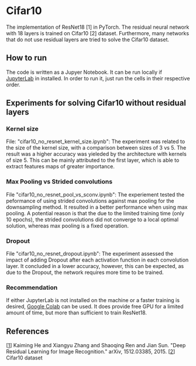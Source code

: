 # Cifar10

The implementation of ResNet18 [1] in PyTorch. The residual neural network with 18 layers is trained on Cifar10 [2] dataset. Furthermore, many networks that do not use residual layers are tried to solve the Cifar10 dataset. 

## How to run

The code is written as a Jupyer Notebook. It can be run locally if [JupyterLab](https://jupyter.org/) in installed. In order to run it, just run the cells in their respective order. 

## Experiments for solving Cifar10 without residual layers

### Kernel size
File: "cifar10_no_resnet_kernel_size.ipynb":
The experiment was related to the size of the kernel size, with a comparison between sizes of 3 vs 5. The result was a higher accuracy was yieleded by the architecture with kernels of size 5. This can be mainly attributed to the first layer, which is able to extract features maps of greater importance.

### Max Pooling vs Strided convolutions
File "cifar10_no_resnet_pool_vs_sconv.ipynb":
The experiement tested the peformance of using strided convolutions against max pooling for the downsampling method. It resulted in a better performance when using max pooling. A potential reason is that the due to the limited training time (only 10 epochs), the strided convolutions did not converge to a local optimal solution, whereas max pooling is a fixed operation. 

### Dropout
File "cifar10_no_resnet_dropout.ipynb": 
The experiment assessed the impact of adding Dropout after each activation function in each convolution layer. It concluded in a lower accuracy, however, this can be expected, as due to the Dropout, the network requires more time to be trained. 



### Recommendation

If either JupyterLab is not installed on the machine or a faster training is desired, [Google Colab](https://colab.research.google.com/) can be used. It does provide free GPU for a limited amount of time, but more than sufficient to train ResNet18.

## References

[[1](https://arxiv.org/pdf/1512.03385.pdf)] Kaiming He and Xiangyu Zhang and Shaoqing Ren and Jian Sun. "Deep Residual Learning for Image Recognition." arXiv, 1512.03385, 2015.
[[2](https://www.cs.toronto.edu/~kriz/cifar.html)] Cifar10 dataset
